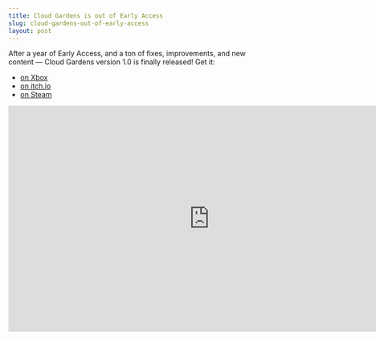 ```yaml
---
title: Cloud Gardens is out of Early Access
slug: cloud-gardens-out-of-early-access
layout: post
---
```


After a year of Early Access, and a ton of fixes, improvements, and new content — Cloud Gardens version 1.0 is finally released! Get it:

- [on Xbox](https://www.microsoft.com/en-us/p/cloud-gardens/9n07gs0hcnpk)
- [on itch.io](https://noio.itch.io/cloud-gardens)
- [on Steam](https://store.steampowered.com/app/1372320/Cloud_Gardens/)



<iframe width="800" height="450" src="https://www.youtube.com/embed/jwVFM3GDTOc" title="YouTube video player" frameborder="0" allow="accelerometer; autoplay; clipboard-write; encrypted-media; gyroscope; picture-in-picture" allowfullscreen></iframe>

